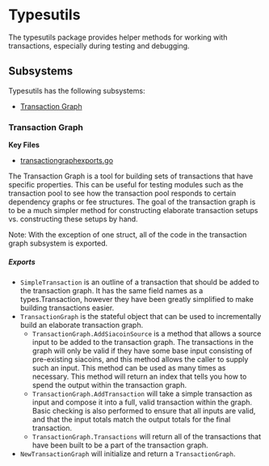 # Typesutils

The typesutils package provides helper methods for working with transactions,
especially during testing and debugging.

## Subsystems

Typesutils has the following subsystems:
 - [Transaction Graph](#transaction-graph)

### Transaction Graph
**Key Files**
 - [transactiongraphexports.go](./transactiongraphexports.go)

The Transaction Graph is a tool for building sets of transactions that have
specific properties. This can be useful for testing modules such as the
transaction pool to see how the transaction pool responds to certain dependency
graphs or fee structures. The goal of the transaction graph is to be a much
simpler method for constructing elaborate transaction setups vs. constructing
these setups by hand.

Note: With the exception of one struct, all of the code in the transaction graph
subsystem is exported.

##### Exports

 - `SimpleTransaction` is an outline of a transaction that should be added to
   the transaction graph. It has the same field names as a types.Transaction,
   however they have been greatly simplified to make building transactions
   easier.
 - `TransactionGraph` is the stateful object that can be used to incrementally
   build an elaborate transaction graph.
   - `TransactionGraph.AddSiacoinSource` is a method that allows a source input
	 to be added to the transaction graph. The transactions in the graph will
	 only be valid if they have some base input consisting of pre-existing
	 siacoins, and this method allows the caller to supply such an input. This
	 method can be used as many times as necessary. This method will return an
	 index that tells you how to spend the output within the transaction graph.
   - `TransactionGraph.AddTransaction` will take a simple transaction as input
	 and compose it into a full, valid transaction within the graph. Basic
	 checking is also performed to ensure that all inputs are valid, and that
	 the input totals match the output totals for the final transaction.
   - `TransactionGraph.Transactions` will return all of the transactions that
	 have been built to be a part of the transaction graph.
- `NewTransactionGraph` will initialize and return a `TransactionGraph`.

